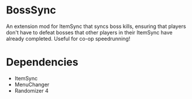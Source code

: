 # BossSync

An extension mod for ItemSync that syncs boss kills, ensuring that players don't have to defeat bosses that other players in their ItemSync have already completed. Useful for co-op speedrunning!

# Dependencies
- ItemSync
- MenuChanger
- Randomizer 4
